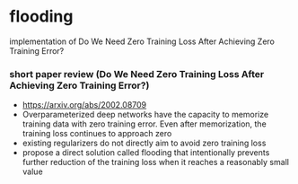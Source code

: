 # flooding
implementation of Do We Need Zero Training Loss After Achieving Zero Training Error?


### short paper review (Do We Need Zero Training Loss After Achieving Zero Training Error?)
+ https://arxiv.org/abs/2002.08709
+ Overparameterized deep networks have the capacity to memorize training data with zero
training error. Even after memorization, the training loss continues to approach zero
+ existing regularizers do not directly aim to avoid zero training loss
+ propose a direct solution called flooding that intentionally prevents further reduction of the
training loss when it reaches a reasonably small value
